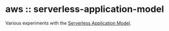 # aws :: serverless-application-model

Various experiments with the [Serverless Application
Model](https://github.com/awslabs/serverless-application-model).


